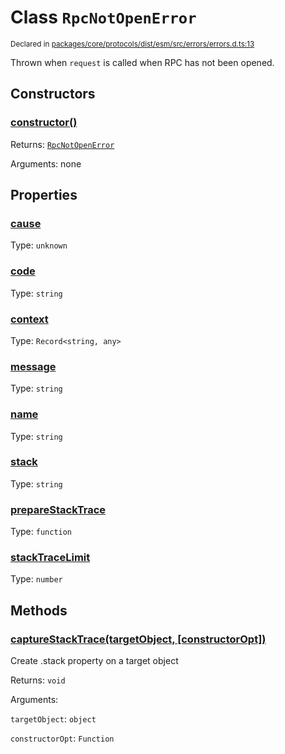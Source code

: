 # Class `RpcNotOpenError`
<sub>Declared in [packages/core/protocols/dist/esm/src/errors/errors.d.ts:13]()</sub>


Thrown when  `request`  is called when RPC has not been opened.

## Constructors
### [constructor()]()




Returns: <code>[RpcNotOpenError](/api/@dxos/client/classes/RpcNotOpenError)</code>

Arguments: none





## Properties
### [cause]()
Type: <code>unknown</code>



### [code]()
Type: <code>string</code>



### [context]()
Type: <code>Record&lt;string, any&gt;</code>



### [message]()
Type: <code>string</code>



### [name]()
Type: <code>string</code>



### [stack]()
Type: <code>string</code>



### [prepareStackTrace]()
Type: <code>function</code>



### [stackTraceLimit]()
Type: <code>number</code>




## Methods
### [captureStackTrace(targetObject, \[constructorOpt\])]()


Create .stack property on a target object

Returns: <code>void</code>

Arguments: 

`targetObject`: <code>object</code>

`constructorOpt`: <code>Function</code>


